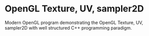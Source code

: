 # OpenGL Texture, UV, sampler2D
Modern OpenGL program demonstrating the OpenGL Texture, UV, sampler2D with well structured C++ programming paradigm.
